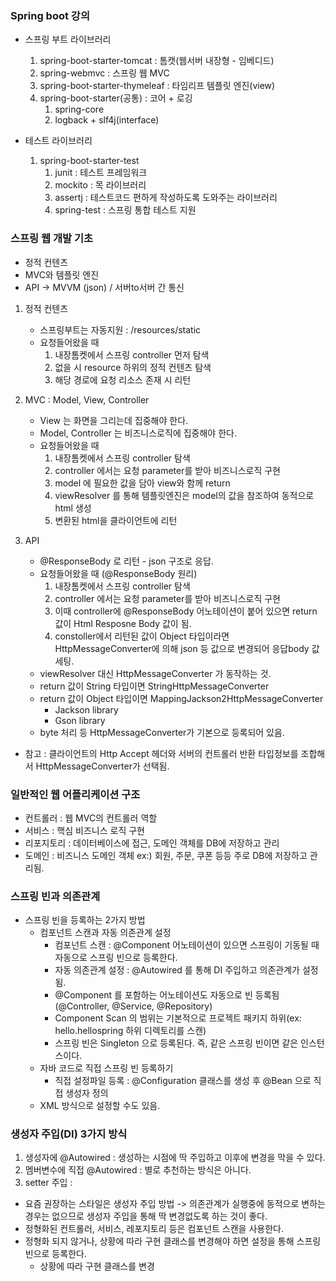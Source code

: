 ### Spring boot 강의

- 스프링 부트 라이브러리
  1. spring-boot-starter-tomcat : 톰캣(웹서버 내장형 - 임베디드)
  2. spring-webmvc : 스프링 웹 MVC
  3. spring-boot-starter-thymeleaf : 타임리프 템플릿 엔진(view)
  4. spring-boot-starter(공통) : 코어 + 로깅
     1. spring-core
     2. logback + slf4j(interface)

- 테스트 라이브러리
  1. spring-boot-starter-test
     1. junit : 테스트 프레임워크
     2. mockito : 목 라이브러리
     3. assertj : 테스트코드 편하게 작성하도록 도와주는 라이브러리
     4. spring-test : 스프링 통합 테스트 지원
     

### 스프링 웹 개발 기초
- 정적 컨텐츠
- MVC와 템플릿 엔진
- API -> MVVM (json) / 서버to서버 간 통신

1. 정적 컨텐츠
   - 스프링부트는 자동지원 : /resources/static
   - 요청들어왔을 때
     1. 내장톰켓에서 스프링 controller 먼저 탐색
     2. 없을 시 resource 하위의 정적 컨텐츠 탐색
     3. 해당 경로에 요청 리소스 존재 시 리턴

2. MVC : Model, View, Controller
   - View 는 화면을 그리는데 집중해야 한다.
   - Model, Controller 는 비즈니스로직에 집중해야 한다.
   - 요청들어왔을 때
     1. 내장톰켓에서 스프링 controller 탐색
     2. controller 에서는 요청 parameter를 받아 비즈니스로직 구현
     3. model 에 필요한 값을 담아 view와 함께 return
     4. viewResolver 를 통해 템플릿엔진은 model의 값을 참조하여 동적으로 html 생성
     5. 변환된 html을 클라이언트에 리턴

3. API
   - @ResponseBody 로 리턴 - json 구조로 응답.
   - 요청들어왔을 때 (@ResponseBody 원리)
     1. 내장톰켓에서 스프링 controller 탐색
     2. controller 에서는 요청 parameter를 받아 비즈니스로직 구현
     3. 이때 controller에 @ResponseBody 어노테이션이 붙어 있으면 return 값이 Html Resposne Body 값이 됨.
     4. constoller에서 리턴된 값이 Object 타입이라면 HttpMessageConverter에 의해 json 등 값으로 변경되어 응답body 값 세팅.
   - viewResolver 대신 HttpMessageConverter 가 동작하는 것.
   - return 값이 String 타입이면 StringHttpMessageConverter
   - return 값이 Object 타입이면 MappingJackson2HttpMessageConverter
     - Jackson library
     - Gson library
   - byte 처리 등 HttpMessageConverter가 기본으로 등록되어 있음.
   
- 참고 : 클라이언트의 Http Accept 헤더와 서버의 컨트롤러 반환 타입정보를 조합해서 HttpMessageConverter가 선택됨.



### 일반적인 웹 어플리케이션 구조
- 컨트롤러 : 웹 MVC의 컨트롤러 역할
- 서비스 : 핵심 비즈니스 로직 구현
- 리포지토리 : 데이터베이스에 접근, 도메인 객체를 DB에 저장하고 관리
- 도메인 : 비즈니스 도메인 객체 ex:) 회원, 주문, 쿠폰 등등 주로 DB에 저장하고 관리됨.


### 스프링 빈과 의존관계
- 스프링 빈을 등록하는 2가지 방법
  - 컴포넌트 스캔과 자동 의존관계 설정
    - 컴포넌트 스캔 : @Component 어노테이션이 있으면 스프링이 기동될 때 자동으로 스프링 빈으로 등록한다.
    - 자동 의존관계 설정 : @Autowired 를 통해 DI 주입하고 의존관계가 설정 됨.
    - @Component 를 포함하는 어노테이션도 자동으로 빈 등록됨 (@Controller, @Service, @Repository)
    - Component Scan 의 범위는 기본적으로 프로젝트 패키지 하위(ex: hello.hellospring 하위 디렉토리를 스캔) 
    - 스프링 빈은 Singleton 으로 등록된다. 즉, 같은 스프링 빈이면 같은 인스턴스이다.
  - 자바 코드로 직접 스프링 빈 등록하기
    - 직접 설정파일 등록 : @Configuration 클래스를 생성 후 @Bean 으로 직접 생성자 정의
  - XML 방식으로 설정할 수도 있음.


### 생성자 주입(DI) 3가지 방식
1. 생성자에 @Autowired : 생성하는 시점에 딱 주입하고 이후에 변경을 막을 수 있다.
2. 멤버변수에 직접 @Autowired : 별로 추천하는 방식은 아니다.
3. setter 주입 : 
- 요즘 권장하는 스타일은 생성자 주입 방법 -> 의존관계가 실행중에 동적으로 변하는 경우는 없으므로 생성자 주입을 통해 딱 변경없도록 하는 것이 좋다.
- 정형화된 컨트롤러, 서비스, 레포지토리 등은 컴포넌트 스캔을 사용한다.
- 정형화 되지 않거나, 상황에 따라 구현 클래스를 변경해야 하면 설정을 통해 스프링 빈으로 등록한다.
  - 상황에 따라 구현 클래스를 변경











